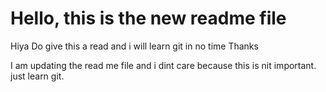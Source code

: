 
# Hello, this is the new readme file

Hiya
Do give this a read and i will learn git in no time
Thanks

I am updating the read me file and i dint care because this is nit important. just learn git.
